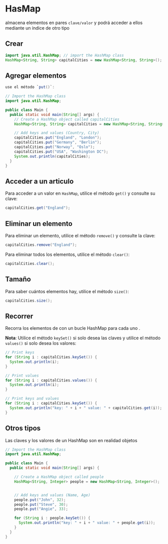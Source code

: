 # HasMap
almacena elementos en pares `clave/valor` y podrá acceder a ellos mediante un índice de otro tipo

## Crear

```java
import java.util.HashMap; // import the HashMap class
HashMap<String, String> capitalCities = new HashMap<String, String>();
```

## Agregar elementos

```java
use el método `put()`:

// Import the HashMap class
import java.util.HashMap;

public class Main {
  public static void main(String[] args) {
    // Create a HashMap object called capitalCities
    HashMap<String, String> capitalCities = new HashMap<String, String>();

    // Add keys and values (Country, City)
    capitalCities.put("England", "London");
    capitalCities.put("Germany", "Berlin");
    capitalCities.put("Norway", "Oslo");
    capitalCities.put("USA", "Washington DC");
    System.out.println(capitalCities);
  }
}
```

## Acceder a un articulo
Para acceder a un valor en `HashMap`, utilice el método `get()` y consulte su clave:

```java
capitalCities.get("England");
```

## Eliminar un elemento
Para eliminar un elemento, utilice el método `remove()` y consulte la clave:

```java
capitalCities.remove("England");
```

Para eliminar todos los elementos, utilice el método `clear()`:
```java
capitalCities.clear();
```

## Tamaño
Para saber cuántos elementos hay, utilice el método `size()`:

```java  
capitalCities.size();
```

## Recorrer
Recorra los elementos de con un bucle HashMap para cada uno .

**Nota**: Utilice el método `keySet()` si solo desea las claves y utilice el método `values()` si solo desea los valores:

```java  
// Print keys
for (String i : capitalCities.keySet()) {
  System.out.println(i);
}

// Print values
for (String i : capitalCities.values()) {
  System.out.println(i);
}

// Print keys and values
for (String i : capitalCities.keySet()) {
  System.out.println("key: " + i + " value: " + capitalCities.get(i));
}
```
## Otros tipos

Las claves y los valores de un HashMap son en realidad objetos

```java  
// Import the HashMap class
import java.util.HashMap;

public class Main {
  public static void main(String[] args) {

    // Create a HashMap object called people
    HashMap<String, Integer> people = new HashMap<String, Integer>();


    // Add keys and values (Name, Age)
    people.put("John", 32);
    people.put("Steve", 30);
    people.put("Angie", 33);

    for (String i : people.keySet()) {
      System.out.println("key: " + i + " value: " + people.get(i));
    }
  }
}
```